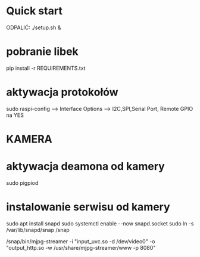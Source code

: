 # Quick start
ODPALIĆ:
./setup.sh &


# pobranie libek
pip install -r REQUIREMENTS.txt
# aktywacja protokołów
sudo raspi-config --> Interface Options --> I2C,SPI,Serial Port, Remote GPIO na YES

# KAMERA
# aktywacja deamona od kamery
sudo pigpiod
# instalowanie serwisu od kamery
sudo apt install snapd
sudo systemctl enable --now snapd.socket
sudo ln -s /var/lib/snapd/snap /snap

/snap/bin/mjpg-streamer -i "input_uvc.so -d /dev/video0" -o "output_http.so -w /usr/share/mjpg-streamer/www -p 8080"
